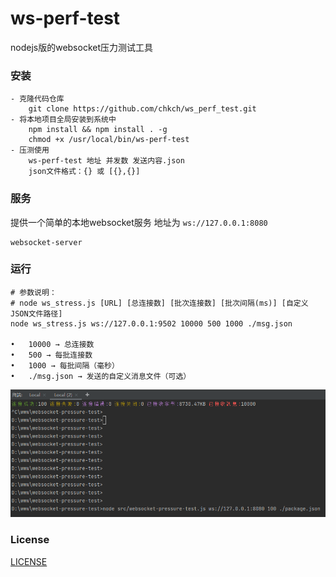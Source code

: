 # ws-perf-test

nodejs版的websocket压力测试工具

### 安装

```shell
- 克隆代码仓库
    git clone https://github.com/chkch/ws_perf_test.git 
- 将本地项目全局安装到系统中
    npm install && npm install . -g 
    chmod +x /usr/local/bin/ws-perf-test 
- 压测使用
    ws-perf-test 地址 并发数 发送内容.json
    json文件格式：{} 或 [{},{}]
```


### 服务

提供一个简单的本地websocket服务 地址为 `ws://127.0.0.1:8080`  

```shell
websocket-server
```


### 运行

```shell
# 参数说明：
# node ws_stress.js [URL] [总连接数] [批次连接数] [批次间隔(ms)] [自定义JSON文件路径]
node ws_stress.js ws://127.0.0.1:9502 10000 500 1000 ./msg.json

•	10000 → 总连接数
•	500 → 每批连接数
•	1000 → 每批间隔（毫秒）
•	./msg.json → 发送的自定义消息文件（可选）
```

![](./test.png)


### License

[LICENSE](LICENSE)



